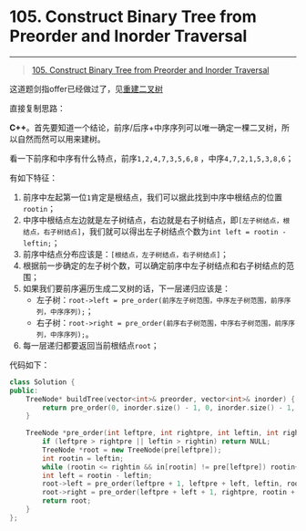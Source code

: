 # 105. Construct Binary Tree from Preorder and Inorder Traversal

---

>  [105. Construct Binary Tree from Preorder and Inorder Traversal](https://leetcode-cn.com/problems/construct-binary-tree-from-preorder-and-inorder-traversal/)

这道题剑指offer已经做过了，见[重建二叉树](https://github.com/bbkgl/notes/blob/master/codeoffer/%E9%87%8D%E5%BB%BA%E4%BA%8C%E5%8F%89%E6%A0%91.md)

直接复制思路：

**C++**。首先要知道一个结论，前序/后序+中序序列可以唯一确定一棵二叉树，所以自然而然可以用来建树。

看一下前序和中序有什么特点，前序`1,2,4,7,3,5,6,8` ，中序`4,7,2,1,5,3,8,6`；

有如下特征：
1. 前序中左起第一位`1`肯定是根结点，我们可以据此找到中序中根结点的位置`rootin`；
2. 中序中根结点左边就是左子树结点，右边就是右子树结点，即`[左子树结点，根结点，右子树结点]`，我们就可以得出左子树结点个数为`int left = rootin - leftin;`；
3. 前序中结点分布应该是：`[根结点，左子树结点，右子树结点]`；
4. 根据前一步确定的左子树个数，可以确定前序中左子树结点和右子树结点的范围；
5. 如果我们要前序遍历生成二叉树的话，下一层递归应该是：
    - 左子树：`root->left = pre_order(前序左子树范围，中序左子树范围，前序序列，中序序列);`；
    - 右子树：`root->right = pre_order(前序右子树范围，中序右子树范围，前序序列，中序序列);`。
6. 每一层递归都要返回当前根结点`root`；

代码如下：

```cpp
class Solution {
public:
    TreeNode* buildTree(vector<int>& preorder, vector<int>& inorder) {
        return pre_order(0, inorder.size() - 1, 0, inorder.size() - 1, preorder, inorder);
    }
    
    TreeNode *pre_order(int leftpre, int rightpre, int leftin, int rightin, vector<int> &pre, vector<int> &in) {
        if (leftpre > rightpre || leftin > rightin) return NULL;
        TreeNode *root = new TreeNode(pre[leftpre]);
        int rootin = leftin;
        while (rootin <= rightin && in[rootin] != pre[leftpre]) rootin++;
        int left = rootin - leftin;
        root->left = pre_order(leftpre + 1, leftpre + left, leftin, rootin - 1, pre, in);
        root->right = pre_order(leftpre + left + 1, rightpre, rootin + 1, rightin, pre, in);
        return root;
    }
};
```

